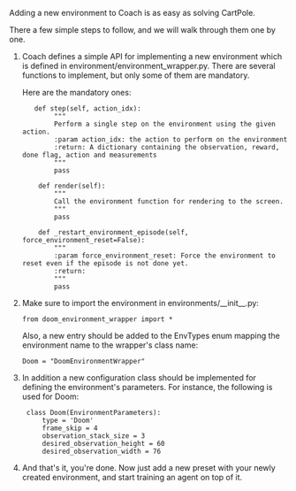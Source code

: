 Adding a new environment to Coach is as easy as solving CartPole. 

There a few simple steps to follow, and we will walk through them one by one. 

1.  Coach defines a simple API for implementing a new environment which is defined in environment/environment_wrapper.py.
    There are several functions to implement, but only some of them are mandatory. 

    Here are the mandatory ones:

           def step(self, action_idx):
                """
                Perform a single step on the environment using the given action.
                :param action_idx: the action to perform on the environment
                :return: A dictionary containing the observation, reward, done flag, action and measurements
                """
                pass

            def render(self):
                """
                Call the environment function for rendering to the screen.
                """
                pass
                
            def _restart_environment_episode(self, force_environment_reset=False):
                """
                :param force_environment_reset: Force the environment to reset even if the episode is not done yet. 
                :return: 
                """
                pass

2.  Make sure to import the environment in environments/\_\_init\_\_.py:
        
        from doom_environment_wrapper import *
        
    Also, a new entry should be added to the EnvTypes enum mapping the environment name to the wrapper's class name:
        
        Doom = "DoomEnvironmentWrapper"
    
                
3. In addition a new configuration class should be implemented for defining the environment's parameters. 
For instance, the following is used for Doom:

        class Doom(EnvironmentParameters):
            type = 'Doom'
            frame_skip = 4
            observation_stack_size = 3
            desired_observation_height = 60
            desired_observation_width = 76
            
4. And that's it, you're done. Now just add a new preset with your newly created environment, and start training an agent on top of it. 
